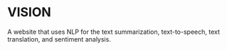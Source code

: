 # VISION
A website that uses NLP for the text summarization, text-to-speech, text translation, and sentiment analysis.
